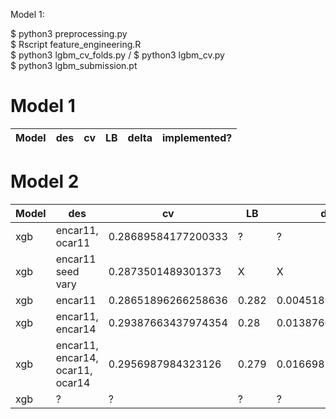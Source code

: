 Model 1: 

$ python3 preprocessing.py 
<br>
$ Rscript feature_engineering.R
<br>
$ python3 lgbm_cv_folds.py / $ python3 lgbm_cv.py 
<br>
$ python3 lgbm_submission.pt
# Model 1 

Model | des| cv | LB |  delta | implemented? 
--- | --- | --- | --- | --- | ---



# Model 2 

Model | des| cv | LB |  delta | implemented? 
--- | --- | --- | --- | --- | ---
xgb | encar11, ocar11 | 0.28689584177200333  |  ?  | ?  |  X
xgb | encar11 seed vary | 0.2873501489301373   |  X  | X  |  X
xgb | encar11 | 0.28651896266258636   | 0.282   | 0.0045189626625  |  Y
xgb | encar11, encar14  | 0.29387663437974354  | 0.28   | 0.0138766343797  |  X
xgb | encar11, encar14, ocar11, ocar14  | 0.2956987984323126  | 0.279   | 0.0166987984323126  |  X
xgb | ? | ?  | ?   | ?  |  X


